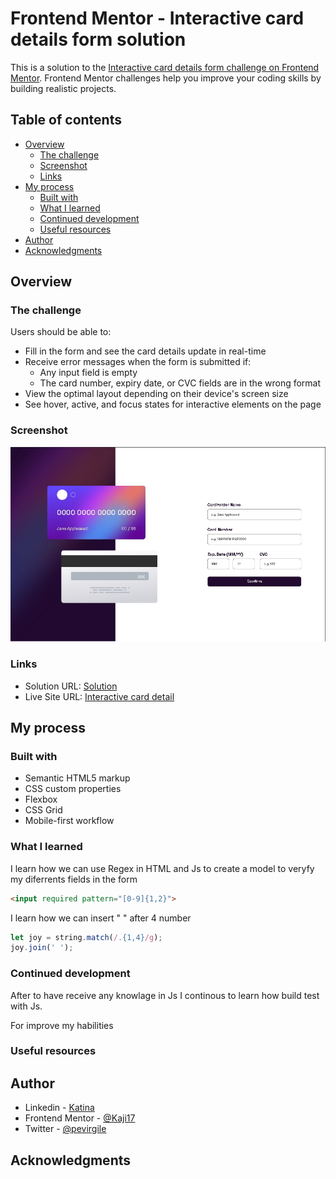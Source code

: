 # Frontend Mentor - Interactive card details form solution

This is a solution to the [Interactive card details form challenge on Frontend Mentor](https://www.frontendmentor.io/challenges/interactive-card-details-form-XpS8cKZDWw). Frontend Mentor challenges help you improve your coding skills by building realistic projects. 

## Table of contents

- [Overview](#overview)
  - [The challenge](#the-challenge)
  - [Screenshot](#screenshot)
  - [Links](#links)
- [My process](#my-process)
  - [Built with](#built-with)
  - [What I learned](#what-i-learned)
  - [Continued development](#continued-development)
  - [Useful resources](#useful-resources)
- [Author](#author)
- [Acknowledgments](#acknowledgments)

## Overview

### The challenge

Users should be able to:

- Fill in the form and see the card details update in real-time
- Receive error messages when the form is submitted if:
  - Any input field is empty
  - The card number, expiry date, or CVC fields are in the wrong format
- View the optimal layout depending on their device's screen size
- See hover, active, and focus states for interactive elements on the page

### Screenshot

![](images/screenshootempty.jpeg)

### Links

- Solution URL: [Solution](https://github.com/Kaji17/Interactive-card-detail)
- Live Site URL: [Interactive card detail]( https://kaji17.github.io/Interactive-card-detail/)

## My process

### Built with

- Semantic HTML5 markup
- CSS custom properties
- Flexbox
- CSS Grid
- Mobile-first workflow
### What I learned

I learn how we can use Regex in HTML and Js to create a model to veryfy my diferrents fields in the form
```html
<input required pattern="[0-9]{1,2}">
```

I learn how we can insert " " after 4 number
```js
let joy = string.match(/.{1,4}/g);
joy.join(' ');
```

### Continued development

After to have receive any knowlage in Js I continous to learn how build test with Js.

For improve my habilities


### Useful resources
## Author

- Linkedin - [Katina](https://www.your-site.com)
- Frontend Mentor - [@Kaji17](https://www.frontendmentor.io/profile/Kaji17)
- Twitter - [@pevirgile](https://www.twitter.com/pevirgile)

## Acknowledgments